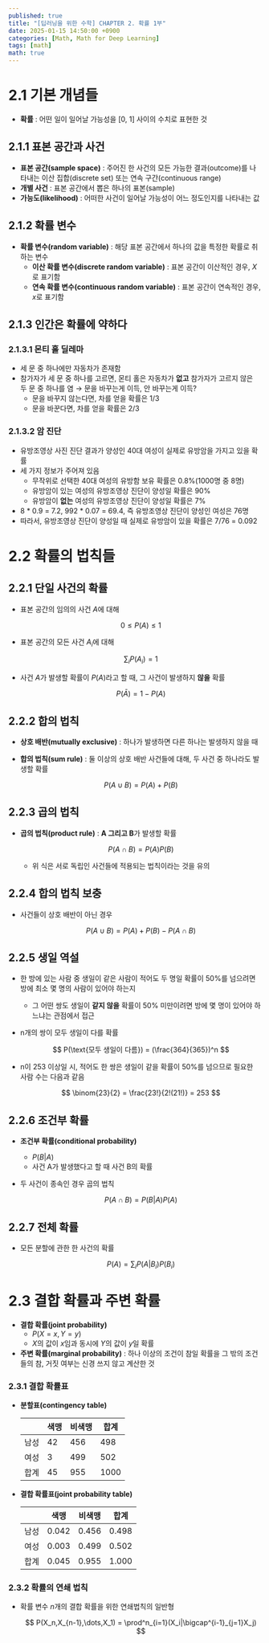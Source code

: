 ```yaml
---
published: true
title: "[딥러닝을 위한 수학] CHAPTER 2. 확률 1부"
date: 2025-01-15 14:50:00 +0900
categories: [Math, Math for Deep Learning]
tags: [math]
math: true
---
```

# 2.1 기본 개념들

- **확률** : 어떤 일이 일어날 가능성을 [0, 1] 사이의 수치로 표현한 것

## 2.1.1 표본 공간과 사건

- **표본 공간(sample space)** : 주어진 한 사건의 모든 가능한 결과(outcome)를 나타내는 이산 집합(discrete set) 또는 연속 구간(continuous range)
- **개별 사건** : 표본 공간에서 뽑은 하나의 표본(sample)
- **가능도(likelihood)** : 어떠한 사건이 일어날 가능성이 어느 정도인지를 나타내는 값

## 2.1.2 확률 변수

- **확률 변수(random variable)** : 해당 표본 공간에서 하나의 값을 특정한 확률로 취하는 변수
    - **이산 확률 변수(discrete random variable)** : 표본 공간이 이산적인 경우, $X$로 표기함
    - **연속 확률 변수(continuous random variable)** : 표본 공간이 연속적인 경우, $x$로 표기함

## 2.1.3 인간은 확률에 약하다

### 2.1.3.1 몬티 홀 딜레마

- 세 문 중 하나에만 자동차가 존재함
- 참가자가 세 문 중 하나를 고르면, 몬티 홀은 자동차가 **없고** 참가자가 고르지 않은 두 문 중 하나를 염 → 문을 바꾸는게 이득, 안 바꾸는게 이득?
    - 문을 바꾸지 않는다면, 차를 얻을 확률은 1/3
    - 문을 바꾼다면, 차를 얻을 확률은 2/3

### 2.1.3.2 암 진단

- 유방조영상 사진 진단 결과가 양성인 40대 여성이 실제로 유방암을 가지고 있을 확률
- 세 가지 정보가 주어져 있음
    - 무작위로 선택한 40대 여성의 유방함 보유 확률은 0.8%(1000명 중 8명)
    - 유방암이 있는 여성의 유방조영상 진단이 양성일 확률은 90%
    - 유방암이 **없는** 여성의 유방조영상 진단이 양성일 확률은 7%
- 8 * 0.9 = 7.2, 992 * 0.07 = 69.4, 즉 유방조영상 진단이 양성인 여성은 76명
- 따라서, 유방조영상 진단이 양성일 때 실제로 유방암이 있을 확률은 7/76 = 0.092

# 2.2 확률의 법칙들

## 2.2.1 단일 사건의 확률

- 표본 공간의 임의의 사건 $A$에 대해
    
    $$
    0 \leq P(A) \leq 1
    $$
    
- 표본 공간의 모든 사건 $A_i$에 대해
    
    $$
    \sum_i{P(A_i)} = 1
    $$
    
- 사건 $A$가 발생할 확률이 $P(A)$라고 할 때, 그 사건이 발생하지 **않을** 확률
    
    $$
    P(\bar{A}) = 1 - P(A)
    $$
    

## 2.2.2 합의 법칙

- **상호 배반(mutually exclusive)** : 하나가 발생하면 다른 하나는 발생하지 않을 때
- **합의 법칙(sum rule)** : 둘 이상의 상호 배반 사건들에 대해, 두 사건 중 하나라도 발생할 확률
    
    $$
    P(A \cup B) = P(A) + P(B)
    $$
    

## 2.2.3 곱의 법칙

- **곱의 법칙(product rule)** : **A 그리고 B**가 발생할 확률
    
    $$
    P(A \cap B) = P(A)P(B)
    $$
    
    - 위 식은 서로 독립인 사건들에 적용되는 법칙이라는 것을 유의

## 2.2.4 합의 법칙 보충

- 사건들이 상호 배반이 아닌 경우
    
    $$
    P(A \cup B) = P(A) + P(B) - P(A \cap B)
    $$
    

## 2.2.5 생일 역설

- 한 방에 있는 사람 중 생일이 같은 사람이 적어도 두 명일 확률이 50%를 넘으려면 방에 최소 몇 명의 사람이 있어야 하는지
    - 그 어떤 쌍도 생일이 **같지 않을** 확률이 50% 미만이려면 방에 몇 명이 있어야 하느냐는 관점에서 접근
- n개의 쌍이 모두 생일이 다를 확률
    
    $$
    P(\text{모두 생일이 다름}) = (\frac{364}{365})^n
    $$
    
- n이 253 이상일 시, 적어도 한 쌍은 생일이 같을 확률이 50%를 넘으므로 필요한 사람 수는 다음과 같음
    
    $$
    \binom{23}{2} = \frac{23!}{2!(21!)} = 253
    $$
    

## 2.2.6 조건부 확률

- **조건부 확률(conditional probability)**
    - $P(B|A)$
    - 사건 A가 발생했다고 할 때 사건 B의 확률
- 두 사건이 종속인 경우 곱의 법칙
    
    $$
    P(A \cap B) = P(B|A)P(A)
    $$
    

## 2.2.7 전체 확률

- 모든 분할에 관한 한 사건의 확률
    
    $$
    P(A) = \sum_i{P(A|B_i)P(B_i)}
    $$
    

# 2.3 결합 확률과 주변 확률

- **결합 확률(joint probability)**
    - $P(X=x,Y=y)$
    - $X$의 값이 $x$임과 동시에 $Y$의 값이 $y$일 확률
- **주변 확률(marginal probability)** : 하나 이상의 조건이 참일 확률을 그 밖의 조건들의 참, 거짓 여부는 신경 쓰지 않고 계산한 것

### 2.3.1 결합 확률표

- **분할표(contingency table)**
    
    
    |      | 색맹 | 비색맹 | 합계 |
    | ---- | ---- | ------ | ---- |
    | 남성 | 42   | 456    | 498  |
    | 여성 | 3    | 499    | 502  |
    | 합계 | 45   | 955    | 1000 |
- **결합 확률표(joint probability table)**
    
    
    |      | 색맹  | 비색맹 | 합계  |
    | ---- | ----- | ------ | ----- |
    | 남성 | 0.042 | 0.456  | 0.498 |
    | 여성 | 0.003 | 0.499  | 0.502 |
    | 합계 | 0.045 | 0.955  | 1.000 |

### 2.3.2 확률의 연쇄 법칙

- 확률 변수 $n$개의 결합 확률을 위한 연쇄법칙의 일반형
    
    $$
    P(X_n,X_{n-1},\dots,X_1) = \prod^n_{i=1}(X_i|\bigcap^{i-1}_{j=1}X_j)
    $$